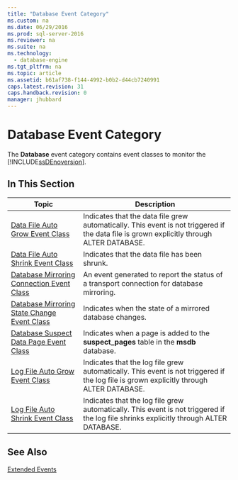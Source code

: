 ```yaml
---
title: "Database Event Category"
ms.custom: na
ms.date: 06/29/2016
ms.prod: sql-server-2016
ms.reviewer: na
ms.suite: na
ms.technology: 
  - database-engine
ms.tgt_pltfrm: na
ms.topic: article
ms.assetid: b61af738-f144-4992-b0b2-d44cb7240991
caps.latest.revision: 31
caps.handback.revision: 0
manager: jhubbard
---
```

# Database Event Category
The **Database** event category contains event classes to monitor the [!INCLUDE[ssDEnoversion](../../Topics/TopicNameContainA/tokens/ssDEnoversion_md.md)].  
  
## In This Section  
  
|Topic|Description|  
|-----------|-----------------|  
|[Data File Auto Grow Event Class](../../Topics/TopicNameNotContainA/Data-File-Auto-Grow-Event-Class.md)|Indicates that the data file grew automatically. This event is not triggered if the data file is grown explicitly through ALTER DATABASE.|  
|[Data File Auto Shrink Event Class](../../Topics/TopicNameNotContainA/Data-File-Auto-Shrink-Event-Class.md)|Indicates that the data file has been shrunk.|  
|[Database Mirroring Connection Event Class](../../Topics/TopicNameNotContainA/Database-Mirroring-Connection-Event-Class.md)|An event generated to report the status of a transport connection for database mirroring.|  
|[Database Mirroring State Change Event Class](../../Topics/TopicNameNotContainA/Database-Mirroring-State-Change-Event-Class.md)|Indicates when the state of a mirrored database changes.|  
|[Database Suspect Data Page Event Class](../../Topics/TopicNameNotContainA/Database-Suspect-Data-Page-Event-Class.md)|Indicates when a page is added to the **suspect_pages** table in the **msdb** database.|  
|[Log File Auto Grow Event Class](../../Topics/TopicNameNotContainA/Log-File-Auto-Grow-Event-Class.md)|Indicates that the log file grew automatically. This event is not triggered if the log file is grown explicitly through ALTER DATABASE.|  
|[Log File Auto Shrink Event Class](../../Topics/TopicNameNotContainA/Log-File-Auto-Shrink-Event-Class.md)|Indicates that the log file grew automatically. This event is not triggered if the log file shrinks explicitly through ALTER DATABASE.|  
  
## See Also  
 [Extended Events](../../Topics/TopicNameNotContainA/Extended-Events.md)
